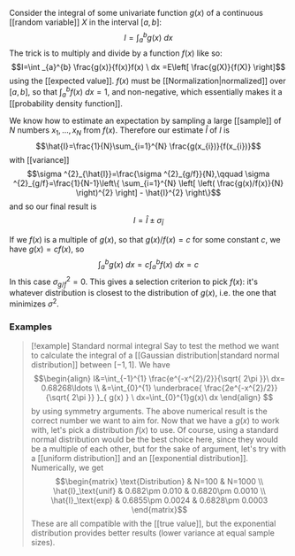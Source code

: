 Consider the integral of some univariate function $g(x)$ of a continuous [[random variable]] $X$ in the interval $[a,b]$:
$$I=\int _{a}^{b}g(x) \ dx $$
The trick is to multiply and divide by a function $f(x)$ like so:
$$I=\int _{a}^{b} \frac{g(x)}{f(x)}f(x) \ dx =E\left[ \frac{g(X)}{f(X)} \right]$$
using the [[expected value]]. $f(x)$ must be [[Normalization|normalized]] over $[a,b]$, so that $\int_{a}^{b}f(x)\ dx=1$, and non-negative, which essentially makes it a [[probability density function]].

We know how to estimate an expectation by sampling a large [[sample]] of $N$ numbers $x_{1},\ldots,x_{N}$ from $f(x)$. Therefore our estimate $\hat{I}$ of $I$ is
$$\hat{I}=\frac{1}{N}\sum_{i=1}^{N} \frac{g(x_{i})}{f(x_{i})}$$
with [[variance]]
$$\sigma ^{2}_{\hat{I}}=\frac{\sigma ^{2}_{g/f}}{N},\qquad \sigma ^{2}_{g/f}=\frac{1}{N-1}\left\{  \sum_{i=1}^{N} \left[ \left( \frac{g(x)/f(x)}{N} \right)^{2} \right] - \hat{I}^{2}  \right\}$$
and so our final result is
$$I=\hat{I}\pm \sigma_{\hat{I}}$$

If we $f(x)$ is a multiple of $g(x)$, so that $g(x)/f(x)=c$ for some constant $c$, we have $g(x)=cf(x)$, so
$$\int_{a}^{b}g(x)\ dx=c\int _{a}^{b}f(x) \ dx =c$$
In this case $\sigma ^{2}_{g/f}=0$. This gives a selection criterion to pick $f(x)$: it's whatever distribution is closest to the distribution of $g(x)$, i.e. the one that minimizes $\sigma ^{2}$.
### Examples
> [!example] Standard normal integral
> Say to test the method we want to calculate the integral of a [[Gaussian distribution|standard normal distribution]] between $[-1,1]$. We have
> $$\begin{align}
> I&=\int_{-1}^{1} \frac{e^{-x^{2}/2}}{\sqrt{ 2\pi }}\ dx= 0.68268\ldots \\
> &=\int_{0}^{1} \underbrace{ \frac{2e^{-x^{2}/2}}{\sqrt{ 2\pi }} }_{ g(x) } \ dx=\int_{0}^{1}g(x)\ dx
> \end{align}
> $$
> by using symmetry arguments. The above numerical result is the correct number we want to aim for. Now that we have a $g(x)$ to work with, let's pick a distribution $f(x)$ to use. Of course, using a standard normal distribution would be the best choice here, since they would be a multiple of each other, but for the sake of argument, let's try with a [[uniform distribution]] and an [[exponential distribution]]. Numerically, we get
> $$\begin{matrix}
 \text{Distribution} & N=100 & N=1000 \\
> \hat{I}_\text{unif} & 0.682\pm 0.010 & 0.6820\pm 0.0010 \\
> \hat{I}_\text{exp} & 0.6855\pm 0.0024 & 0.6828\pm 0.0003
> \end{matrix}$$
> These are all compatible with the [[true value]], but the exponential distribution provides better results (lower variance at equal sample sizes).

